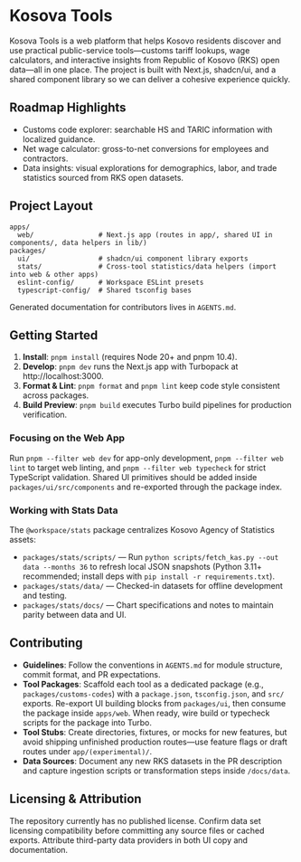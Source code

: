# Kosova Tools

Kosova Tools is a web platform that helps Kosovo residents discover and use practical public-service tools—customs tariff lookups, wage calculators, and interactive insights from Republic of Kosovo (RKS) open data—all in one place. The project is built with Next.js, shadcn/ui, and a shared component library so we can deliver a cohesive experience quickly.

## Roadmap Highlights
- Customs code explorer: searchable HS and TARIC information with localized guidance.
- Net wage calculator: gross-to-net conversions for employees and contractors.
- Data insights: visual explorations for demographics, labor, and trade statistics sourced from RKS open datasets.

## Project Layout
```
apps/
  web/                # Next.js app (routes in app/, shared UI in components/, data helpers in lib/)
packages/
  ui/                 # shadcn/ui component library exports
  stats/              # Cross-tool statistics/data helpers (import into web & other apps)
  eslint-config/      # Workspace ESLint presets
  typescript-config/  # Shared tsconfig bases
```
Generated documentation for contributors lives in `AGENTS.md`.

## Getting Started
1. **Install**: `pnpm install` (requires Node 20+ and pnpm 10.4).
2. **Develop**: `pnpm dev` runs the Next.js app with Turbopack at http://localhost:3000.
3. **Format & Lint**: `pnpm format` and `pnpm lint` keep code style consistent across packages.
4. **Build Preview**: `pnpm build` executes Turbo build pipelines for production verification.

### Focusing on the Web App
Run `pnpm --filter web dev` for app-only development, `pnpm --filter web lint` to target web linting, and `pnpm --filter web typecheck` for strict TypeScript validation. Shared UI primitives should be added inside `packages/ui/src/components` and re-exported through the package index.

### Working with Stats Data
The `@workspace/stats` package centralizes Kosovo Agency of Statistics assets:
- `packages/stats/scripts/` — Run `python scripts/fetch_kas.py --out data --months 36` to refresh local JSON snapshots (Python 3.11+ recommended; install deps with `pip install -r requirements.txt`).
- `packages/stats/data/` — Checked-in datasets for offline development and testing.
- `packages/stats/docs/` — Chart specifications and notes to maintain parity between data and UI.

## Contributing
- **Guidelines**: Follow the conventions in `AGENTS.md` for module structure, commit format, and PR expectations.
- **Tool Packages**: Scaffold each tool as a dedicated package (e.g., `packages/customs-codes`) with a `package.json`, `tsconfig.json`, and `src/` exports. Re-export UI building blocks from `packages/ui`, then consume the package inside `apps/web`. When ready, wire build or typecheck scripts for the package into Turbo.
- **Tool Stubs**: Create directories, fixtures, or mocks for new features, but avoid shipping unfinished production routes—use feature flags or draft routes under `app/(experimental)/`.
- **Data Sources**: Document any new RKS datasets in the PR description and capture ingestion scripts or transformation steps inside `/docs/data`.

## Licensing & Attribution
The repository currently has no published license. Confirm data set licensing compatibility before committing any source files or cached exports. Attribute third-party data providers in both UI copy and documentation.
